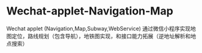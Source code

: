 # Wechat-applet-Navigation-Map
Wechat applet (Navigation,Map,Subway,WebService)
通过微信小程序实现地图定位，路线规划（包含导航），地铁图实现，和接口能力拓展（逆地址解析和地点搜索）
